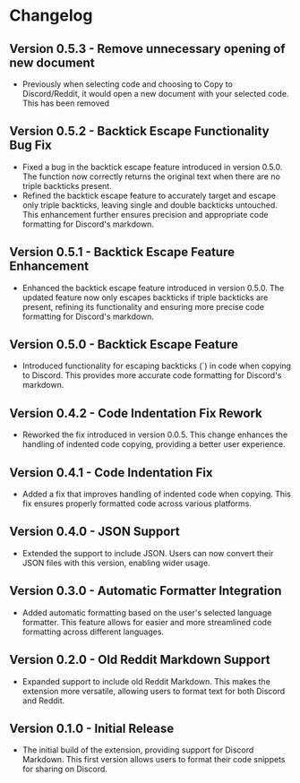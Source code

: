 # Changelog

## Version 0.5.3 - Remove unnecessary opening of new document
- Previously when selecting code and choosing to Copy to Discord/Reddit, it would open a new document with your selected code.  This has been removed

## Version 0.5.2 - Backtick Escape Functionality Bug Fix
- Fixed a bug in the backtick escape feature introduced in version 0.5.0. The function now correctly returns the original text when there are no triple backticks present.
- Refined the backtick escape feature to accurately target and escape only triple backticks, leaving single and double backticks untouched. This enhancement further ensures precision and appropriate code formatting for Discord's markdown.

## Version 0.5.1 - Backtick Escape Feature Enhancement
- Enhanced the backtick escape feature introduced in version 0.5.0. The updated feature now only escapes backticks if triple backticks are present, refining its functionality and ensuring more precise code formatting for Discord's markdown.


## Version 0.5.0 - Backtick Escape Feature
- Introduced functionality for escaping backticks (`) in code when copying to Discord. This provides more accurate code formatting for Discord's markdown.

## Version 0.4.2 - Code Indentation Fix Rework
- Reworked the fix introduced in version 0.0.5. This change enhances the handling of indented code copying, providing a better user experience.

## Version 0.4.1 - Code Indentation Fix
- Added a fix that improves handling of indented code when copying. This fix ensures properly formatted code across various platforms.

## Version 0.4.0 - JSON Support
- Extended the support to include JSON. Users can now convert their JSON files with this version, enabling wider usage.

## Version 0.3.0 - Automatic Formatter Integration
- Added automatic formatting based on the user's selected language formatter. This feature allows for easier and more streamlined code formatting across different languages.

## Version 0.2.0 - Old Reddit Markdown Support
- Expanded support to include old Reddit Markdown. This makes the extension more versatile, allowing users to format text for both Discord and Reddit.

## Version 0.1.0 - Initial Release
- The initial build of the extension, providing support for Discord Markdown. This first version allows users to format their code snippets for sharing on Discord.